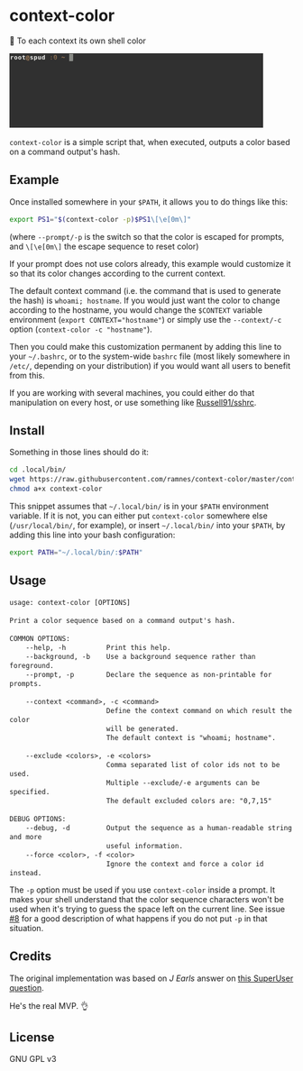 context-color
=============

:rainbow: To each context its own shell color

![gif](demo.gif)

`context-color` is a simple script that, when executed, outputs a color based
on a command output's hash.


Example
-------

Once installed somewhere in your `$PATH`, it allows you to do things like this:

```bash
export PS1="$(context-color -p)$PS1\[\e[0m\]"
```

(where `--prompt/-p` is the switch so that the color is escaped for prompts,
and `\[\e[0m\]` the escape sequence to reset color)

If your prompt does not use colors already, this example would customize it so
that its color changes according to the current context.

The default context command (i.e. the command that is used to generate the
hash) is `whoami; hostname`.  If you would just want the color to change
according to the hostname, you would change the `$CONTEXT` variable environment
(`export CONTEXT="hostname"`) or simply use the `--context/-c` option
(`context-color -c "hostname"`).

Then you could make this customization permanent by adding this line to your
`~/.bashrc`, or to the system-wide `bashrc` file (most likely somewhere in
`/etc/`, depending on your distribution) if you would want all users to benefit
from this.

If you are working with several machines, you could either do that manipulation
on every host, or use something like
[Russell91/sshrc](https://github.com/Russell91/sshrc/).


Install
-------

Something in those lines should do it:

```bash
cd .local/bin/
wget https://raw.githubusercontent.com/ramnes/context-color/master/context-color
chmod a+x context-color
```

This snippet assumes that `~/.local/bin/` is in your `$PATH` environment
variable. If it is not, you can either put `context-color` somewhere else
(`/usr/local/bin/`, for example), or insert `~/.local/bin/` into your `$PATH`,
by adding this line into your bash configuration:

```bash
export PATH="~/.local/bin/:$PATH"
```


Usage
-----

```
usage: context-color [OPTIONS]

Print a color sequence based on a command output's hash.

COMMON OPTIONS:
    --help, -h          Print this help.
    --background, -b    Use a background sequence rather than foreground.
    --prompt, -p        Declare the sequence as non-printable for prompts.

    --context <command>, -c <command>
                        Define the context command on which result the color
                        will be generated.
                        The default context is "whoami; hostname".

    --exclude <colors>, -e <colors>
                        Comma separated list of color ids not to be used.
                        Multiple --exclude/-e arguments can be specified.
                        The default excluded colors are: "0,7,15"

DEBUG OPTIONS:
    --debug, -d         Output the sequence as a human-readable string and more
                        useful information.
    --force <color>, -f <color>
                        Ignore the context and force a color id instead.
```

The `-p` option must be used if you use `context-color` inside a prompt. It
makes your shell understand that the color sequence characters won't be used
when it's trying to guess the space left on the current line. See issue
[#8](https://github.com/ramnes/context-color/issues/8) for a good description
of what happens if you do not put `-p` in that situation.


Credits
-------

The original implementation was based on *J Earls* answer on
[this SuperUser question](https://superuser.com/questions/1123671).

He's the real MVP. :ok_hand:


License
-------

GNU GPL v3
